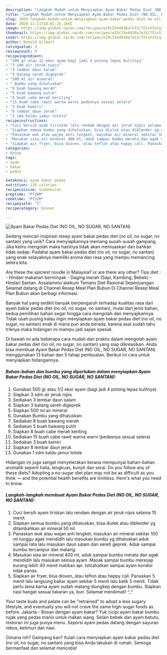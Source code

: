 ```yaml
---
description: "Langkah Mudah untuk Menyiapkan Ayam Bakar Pedas Diet (NO OIL, NO SUGAR, NO SANTAN) yang Enak Banget"
title: "Langkah Mudah untuk Menyiapkan Ayam Bakar Pedas Diet (NO OIL, NO SUGAR, NO SANTAN) yang Enak Banget"
slug: 3959-langkah-mudah-untuk-menyiapkan-ayam-bakar-pedas-diet-no-oil-no-sugar-no-santan-yang-enak-banget
date: 2020-11-11T18:01:25.169Z
image: https://img-global.cpcdn.com/recipes/e29c53e4930a7e33/751x532cq70/ayam-bakar-pedas-diet-no-oil-no-sugar-no-santan-foto-resep-utama.jpg
thumbnail: https://img-global.cpcdn.com/recipes/e29c53e4930a7e33/751x532cq70/ayam-bakar-pedas-diet-no-oil-no-sugar-no-santan-foto-resep-utama.jpg
cover: https://img-global.cpcdn.com/recipes/e29c53e4930a7e33/751x532cq70/ayam-bakar-pedas-diet-no-oil-no-sugar-no-santan-foto-resep-utama.jpg
author: Ronald Gilbert
ratingvalue: 3
reviewcount: 9
recipeingredient:
- "500 gr atau 12 ekor ayam bagi jadi 4 potong lepas kulitnya"
- "3 sdm air jeruk nipis"
- "3 lembar daun salam"
- "3 batang sereh digeprek"
- "500 ml air mineral"
- " Bumbu yang dihaluskan"
- "8 buah bawang merah"
- "5 buah bawang putih"
- "8 buah cabe merah keriting"
- "15 buah cabe rawit warna warni pedasnya sesuai selera"
- "3 buah kemiri"
- "8 lembar daun jeruk"
- "1 sdm kaldu jamur totole"
recipeinstructions:
- "Cuci bersih ayam tiriskan lalu rendam dengan air jeruk nipis selama 15 menit."
- "Siapkan semua bumbu yang dihaluskan, bisa diulek atau diblender yg ditambahkan air mineral 50 ml."
- "Panaskan wok atau wajan anti lengket, masukan air mineral sekitar 100 ml tunggu agak mendidih lalu masukan bumbu yg dihaluskan aduk sampai rata lalu masukan daun salam dan sereh geprek. Aduk sampai bumbu tercampur dan matang."
- "Masukan sisa air mineral 400 ml, aduk sampai bumbu merata dan agak mendidih lalu masukan semua ayam. Masak sampai bumbu meresap kurang lebih 40 menit matikan api. Istirahatkan sampai ayam kondisi tidak panas."
- "Siapkan air fryer, bisa dioven, atau teflon atau happy call. Panaskan 5 menit lalu langsung bakar ayam sekitar 5 menit lalu balik 5 menit. Tidak perlu lama karna ayam sudah matang diungkep dengan bumbu. Siapkan nasi hangat sesuai takaran ya, bun. Selamat menikmati! ^_^"
categories:
- Resep
tags:
- ayam
- bakar
- pedas

katakunci: ayam bakar pedas 
nutrition: 110 calories
recipecuisine: Indonesian
preptime: "PT26M"
cooktime: "PT32M"
recipeyield: "1"
recipecategory: Dinner

---
```



![Ayam Bakar Pedas Diet (NO OIL, NO SUGAR, NO SANTAN)](https://img-global.cpcdn.com/recipes/e29c53e4930a7e33/751x532cq70/ayam-bakar-pedas-diet-no-oil-no-sugar-no-santan-foto-resep-utama.jpg)

Sedang mencari inspirasi resep ayam bakar pedas diet (no oil, no sugar, no santan) yang unik? Cara menyiapkannya memang susah-susah gampang. Jika keliru mengolah maka hasilnya tidak akan memuaskan dan bahkan tidak sedap. Padahal ayam bakar pedas diet (no oil, no sugar, no santan) yang enak selayaknya memiliki aroma dan rasa yang mampu memancing selera kita.

Are these the spiciest noodle in Malaysia? or are there any other? Tips diet : - Hindari makanan berminyak - Daging merah (Sapi, Kambing, Bebek) - Hindari Santan. Assalammu&#39;alaikum Temans Diet Rasional Seperjuangan Selamat datang di Channel Resep Meal Plan Bubun Di Channel Resep Meal Plan Bubun akan berbagi informasi.

Banyak hal yang sedikit banyak berpengaruh terhadap kualitas rasa dari ayam bakar pedas diet (no oil, no sugar, no santan), mulai dari jenis bahan, kedua pemilihan bahan segar hingga cara mengolah dan menyajikannya. Tidak usah pusing kalau ingin menyiapkan ayam bakar pedas diet (no oil, no sugar, no santan) enak di mana pun anda berada, karena asal sudah tahu triknya maka hidangan ini mampu jadi sajian spesial.


Di bawah ini ada beberapa cara mudah dan praktis dalam mengolah ayam bakar pedas diet (no oil, no sugar, no santan) yang siap dikreasikan. Anda bisa membuat Ayam Bakar Pedas Diet (NO OIL, NO SUGAR, NO SANTAN) menggunakan 13 bahan dan 5 tahap pembuatan. Berikut ini cara untuk menyiapkan hidangannya.

<!--inarticleads1-->

##### Bahan-bahan dan bumbu yang diperlukan dalam menyiapkan Ayam Bakar Pedas Diet (NO OIL, NO SUGAR, NO SANTAN):

1. Gunakan 500 gr atau 1/2 ekor ayam (bagi jadi 4 potong lepas kulitnya)
1. Siapkan 3 sdm air jeruk nipis
1. Sediakan 3 lembar daun salam
1. Siapkan 3 batang sereh digeprek
1. Siapkan 500 ml air mineral
1. Gunakan  Bumbu yang dihaluskan:
1. Sediakan 8 buah bawang merah
1. Sediakan 5 buah bawang putih
1. Siapkan 8 buah cabe merah keriting
1. Sediakan 15 buah cabe rawit warna warni (pedasnya sesuai selera)
1. Sediakan 3 buah kemiri
1. Siapkan 8 lembar daun jeruk
1. Gunakan 1 sdm kaldu jamur totole


Hidangan ini juga sangat menyelerakan kerana mempunyai bahan-bahan aromatik seperti halia, lengkuas, kunyit dan serai. Do you follow any of these diets? Adopting a no-sugar diet plan may not be as difficult as you think — and the potential health benefits are limitless. Here&#39;s what you need to know. 

<!--inarticleads2-->

##### Langkah-langkah membuat Ayam Bakar Pedas Diet (NO OIL, NO SUGAR, NO SANTAN):

1. Cuci bersih ayam tiriskan lalu rendam dengan air jeruk nipis selama 15 menit.
1. Siapkan semua bumbu yang dihaluskan, bisa diulek atau diblender yg ditambahkan air mineral 50 ml.
1. Panaskan wok atau wajan anti lengket, masukan air mineral sekitar 100 ml tunggu agak mendidih lalu masukan bumbu yg dihaluskan aduk sampai rata lalu masukan daun salam dan sereh geprek. Aduk sampai bumbu tercampur dan matang.
1. Masukan sisa air mineral 400 ml, aduk sampai bumbu merata dan agak mendidih lalu masukan semua ayam. Masak sampai bumbu meresap kurang lebih 40 menit matikan api. Istirahatkan sampai ayam kondisi tidak panas.
1. Siapkan air fryer, bisa dioven, atau teflon atau happy call. Panaskan 5 menit lalu langsung bakar ayam sekitar 5 menit lalu balik 5 menit. Tidak perlu lama karna ayam sudah matang diungkep dengan bumbu. Siapkan nasi hangat sesuai takaran ya, bun. Selamat menikmati! ^_^


Your taste buds and palate can be &#34;retrained&#34; to adopt a less sugary lifestyle, and eventually you will not crave the same high-sugar foods as before. Jakarta - Bosan dengan ayam bakar? Yuk cicipi ayam bakar bumbu rujak yang pedas manis untuk makan siang. Selain bebek dan ayam betutu, restoran ini juga punya menu. Seporsi ayam pedas datang dengan sayuran rebus, ketimun dan nasi. 

Gimana nih? Gampang kan? Itulah cara menyiapkan ayam bakar pedas diet (no oil, no sugar, no santan) yang bisa Anda lakukan di rumah. Semoga bermanfaat dan selamat mencoba!
